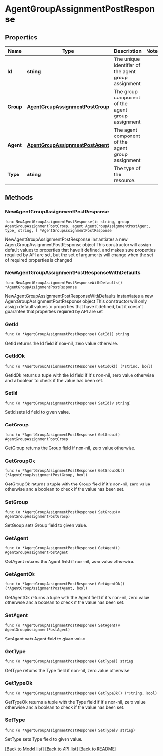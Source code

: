 # AgentGroupAssignmentPostResponse

## Properties

Name | Type | Description | Notes
------------ | ------------- | ------------- | -------------
**Id** | **string** | The unique identifier of the agent group assignment | 
**Group** | [**AgentGroupAssignmentPostGroup**](AgentGroupAssignmentPostGroup.md) | The group component of the agent group assignment | 
**Agent** | [**AgentGroupAssignmentPostAgent**](AgentGroupAssignmentPostAgent.md) | The agent component of the agent group assignment | 
**Type** | **string** | The type of the resource. | 

## Methods

### NewAgentGroupAssignmentPostResponse

`func NewAgentGroupAssignmentPostResponse(id string, group AgentGroupAssignmentPostGroup, agent AgentGroupAssignmentPostAgent, type_ string, ) *AgentGroupAssignmentPostResponse`

NewAgentGroupAssignmentPostResponse instantiates a new AgentGroupAssignmentPostResponse object
This constructor will assign default values to properties that have it defined,
and makes sure properties required by API are set, but the set of arguments
will change when the set of required properties is changed

### NewAgentGroupAssignmentPostResponseWithDefaults

`func NewAgentGroupAssignmentPostResponseWithDefaults() *AgentGroupAssignmentPostResponse`

NewAgentGroupAssignmentPostResponseWithDefaults instantiates a new AgentGroupAssignmentPostResponse object
This constructor will only assign default values to properties that have it defined,
but it doesn't guarantee that properties required by API are set

### GetId

`func (o *AgentGroupAssignmentPostResponse) GetId() string`

GetId returns the Id field if non-nil, zero value otherwise.

### GetIdOk

`func (o *AgentGroupAssignmentPostResponse) GetIdOk() (*string, bool)`

GetIdOk returns a tuple with the Id field if it's non-nil, zero value otherwise
and a boolean to check if the value has been set.

### SetId

`func (o *AgentGroupAssignmentPostResponse) SetId(v string)`

SetId sets Id field to given value.


### GetGroup

`func (o *AgentGroupAssignmentPostResponse) GetGroup() AgentGroupAssignmentPostGroup`

GetGroup returns the Group field if non-nil, zero value otherwise.

### GetGroupOk

`func (o *AgentGroupAssignmentPostResponse) GetGroupOk() (*AgentGroupAssignmentPostGroup, bool)`

GetGroupOk returns a tuple with the Group field if it's non-nil, zero value otherwise
and a boolean to check if the value has been set.

### SetGroup

`func (o *AgentGroupAssignmentPostResponse) SetGroup(v AgentGroupAssignmentPostGroup)`

SetGroup sets Group field to given value.


### GetAgent

`func (o *AgentGroupAssignmentPostResponse) GetAgent() AgentGroupAssignmentPostAgent`

GetAgent returns the Agent field if non-nil, zero value otherwise.

### GetAgentOk

`func (o *AgentGroupAssignmentPostResponse) GetAgentOk() (*AgentGroupAssignmentPostAgent, bool)`

GetAgentOk returns a tuple with the Agent field if it's non-nil, zero value otherwise
and a boolean to check if the value has been set.

### SetAgent

`func (o *AgentGroupAssignmentPostResponse) SetAgent(v AgentGroupAssignmentPostAgent)`

SetAgent sets Agent field to given value.


### GetType

`func (o *AgentGroupAssignmentPostResponse) GetType() string`

GetType returns the Type field if non-nil, zero value otherwise.

### GetTypeOk

`func (o *AgentGroupAssignmentPostResponse) GetTypeOk() (*string, bool)`

GetTypeOk returns a tuple with the Type field if it's non-nil, zero value otherwise
and a boolean to check if the value has been set.

### SetType

`func (o *AgentGroupAssignmentPostResponse) SetType(v string)`

SetType sets Type field to given value.



[[Back to Model list]](../README.md#documentation-for-models) [[Back to API list]](../README.md#documentation-for-api-endpoints) [[Back to README]](../README.md)


